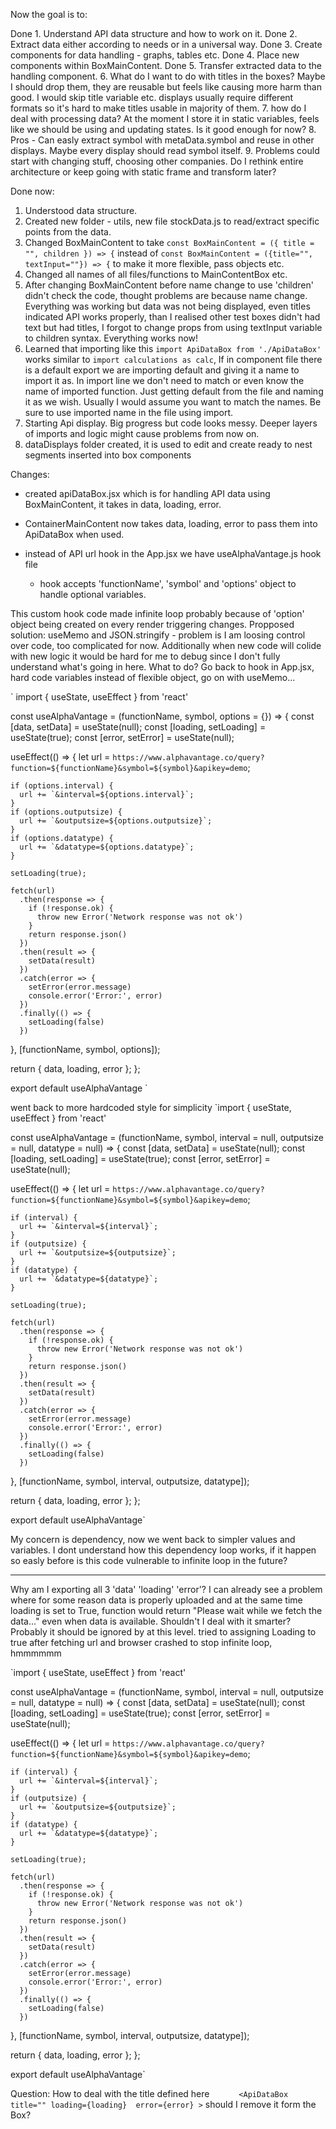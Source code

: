 Now the goal is to:

Done	1. Understand API data structure and how to work on it.
Done	2. Extract data either according to needs or in a universal way.
Done 3. Create components for data handling - graphs, tables etc.
Done 4. Place new components within BoxMainContent.
Done 5. Transfer extracted data to the handling component.
6. What do I want to do with titles in the boxes? Maybe I should drop them, they are reusable but feels like causing more harm than good. I would skip title variable etc. displays usually require different formats so it's hard to make titles usable in majority of them.
7. how do I deal with processing data? At the moment I store it in static variables, feels like we should be using and updating states. Is it good enough for now?
8. Pros - Can easly extract symbol with metaData.symbol and reuse in other displays. Maybe every display should read symbol itself. 
9. Problems could start with changing stuff, choosing other companies. Do I rethink entire architecture or keep going with static frame and transform later?


Done now:
1. Understood data structure.
2. Created new folder - utils, new file stockData.js to read/extract specific points from the data.
3. Changed BoxMainContent to take `const BoxMainContent = ({ title = "", children }) => {` instead of `const BoxMainContent = ({title="", textInput=""}) => {` to make it more flexible, pass objects etc.
4. Changed all names of all files/functions to MainContentBox etc.
5. After changing BoxMainContent before name change to use 'children' didn't check the code, thought problems are because name change. Everything was working but data was not being displayed, even titles indicated API works properly, than I realised other test boxes didn't had text but had titles, I forgot to change props from using textInput variable to children syntax. Everything works now!
6. Learned that importing like this `import ApiDataBox from './ApiDataBox'` works similar to `import calculations as calc`, If in component file there is a default export we are importing default and giving it a name to import it as. In import line we don't need to match or even know the name of imported function. Just getting default from the file and naming it as we wish. Usually I would assume you want to match the names. Be sure to use imported name in the file using import.
7. Starting Api display. Big progress but code looks messy. Deeper layers of imports and logic might cause problems from now on.
8. dataDisplays folder created, it is used to edit and create ready to nest segments inserted into box components

Changes:
- created apiDataBox.jsx which is for handling API data using BoxMainContent, it takes in data, loading, error.
- ContainerMainContent now takes data, loading, error to pass them into ApiDataBox when used.

- instead of API url hook in the App.jsx we have useAlphaVantage.js hook file
	- hook accepts 'functionName', 'symbol' and 'options' object to handle optional variables.


This custom hook code made infinite loop probably because of 'option' object being created on every render triggering changes. Propposed solution: useMemo and JSON.stringify - problem is I am loosing control over code, too complicated for now. Additionally when new code will colide with new logic it would be hard for me to debug since I don't fully understand what's going in here. What to do? Go back to hook in App.jsx, hard code variables instead of flexible object, go on with useMemo...

`
import { useState, useEffect } from 'react'

const useAlphaVantage = (functionName, symbol, options = {}) => {
  const [data, setData] = useState(null);
  const [loading, setLoading] = useState(true);
  const [error, setError] = useState(null);

  useEffect(() => {
    let url = `https://www.alphavantage.co/query?function=${functionName}&symbol=${symbol}&apikey=demo`;
    
    if (options.interval) {
      url += `&interval=${options.interval}`;
    }
    if (options.outputsize) {
      url += `&outputsize=${options.outputsize}`;
    }
    if (options.datatype) {
      url += `&datatype=${options.datatype}`;
    }

    setLoading(true);

    fetch(url)
      .then(response => {
        if (!response.ok) {
          throw new Error('Network response was not ok')
        }
        return response.json()
      })
      .then(result => {
        setData(result)
      })
      .catch(error => {
        setError(error.message)
        console.error('Error:', error)
      })
      .finally(() => {
        setLoading(false)
      })
  }, [functionName, symbol, options]);

  return { data, loading, error };
};


export default useAlphaVantage
`

went back to more hardcoded style for simplicity
`import { useState, useEffect } from 'react'

const useAlphaVantage = (functionName, symbol, interval = null, outputsize = null, datatype = null) => {
  const [data, setData] = useState(null);
  const [loading, setLoading] = useState(true);
  const [error, setError] = useState(null);

  useEffect(() => {
    let url = `https://www.alphavantage.co/query?function=${functionName}&symbol=${symbol}&apikey=demo`;
    
    if (interval) {
      url += `&interval=${interval}`;
    }
    if (outputsize) {
      url += `&outputsize=${outputsize}`;
    }
    if (datatype) {
      url += `&datatype=${datatype}`;
    }

    setLoading(true);

    fetch(url)
      .then(response => {
        if (!response.ok) {
          throw new Error('Network response was not ok')
        }
        return response.json()
      })
      .then(result => {
        setData(result)
      })
      .catch(error => {
        setError(error.message)
        console.error('Error:', error)
      })
      .finally(() => {
        setLoading(false)
      })
  }, [functionName, symbol, interval, outputsize, datatype]);

  return { data, loading, error };
};


export default useAlphaVantage`

My concern is dependency, now we went back to simpler values and variables. I dont understand how this dependency loop works, if it happen so easly before is this code vulnerable to infinite loop in the future?

----------------------------------------------------------------------------------------

Why am I exporting all 3 'data' 'loading' 'error'? I can already see a problem where for some reason data is properly uploaded and at the same time loading is set to True, function would return "Please wait while we fetch the data..." even when data is available. Shouldn't I deal with it smarter? Probably it should be ignored by at this level.
tried to assigning Loading to true after fetching url and browser crashed to stop infinite loop, hmmmmmm

`import { useState, useEffect } from 'react'

const useAlphaVantage = (functionName, symbol, interval = null, outputsize = null, datatype = null) => {
  const [data, setData] = useState(null);
  const [loading, setLoading] = useState(true);
  const [error, setError] = useState(null);

  useEffect(() => {
    let url = `https://www.alphavantage.co/query?function=${functionName}&symbol=${symbol}&apikey=demo`;
    
    if (interval) {
      url += `&interval=${interval}`;
    }
    if (outputsize) {
      url += `&outputsize=${outputsize}`;
    }
    if (datatype) {
      url += `&datatype=${datatype}`;
    }

    setLoading(true);

    fetch(url)
      .then(response => {
        if (!response.ok) {
          throw new Error('Network response was not ok')
        }
        return response.json()
      })
      .then(result => {
        setData(result)
      })
      .catch(error => {
        setError(error.message)
        console.error('Error:', error)
      })
      .finally(() => {
        setLoading(false)
      })
  }, [functionName, symbol, interval, outputsize, datatype]);

  return { data, loading, error };
};


export default useAlphaVantage`










Question:
How to deal with the title defined here `      <ApiDataBox 
        title=""
        loading={loading} 
        error={error}
      >` should I remove it form the Box?
